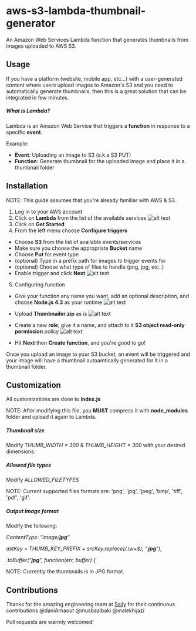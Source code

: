 # aws-s3-lambda-thumbnail-generator
An Amazon Web Services Lambda function that generates thumbnails from images uploaded to AWS S3.

## Usage
If you have a platform (website, mobile app, etc...) with a user-generated content where users upload images to Amazon's S3 and you need to automatically generate thumbnails, then this is a great solution that can be integrated in few minutes.

##### What is Lambda?
Lambda is an Amazon Web Service that triggers a **function** in response to a specific **event**. 

Example:
* **Event**: Uploading an image to S3 (a.k.a S3 PUT)
* **Function**: Generate thumbnail for the uploaded image and place it in a thumbnail folder

## Installation
NOTE: This guide assumes that you're already familiar with AWS & S3.

1. Log in to your AWS account
2. Click on **Lambda** from the list of the available services
![alt text](https://s3.amazonaws.com/sailybucket/open-source/aws-s3-lambda-thumbnail-generator/images/lambda.png "Lambda logo")
3. Click on **Get Started**
4. From the left menu choose **Configure triggers**
* Choose **S3** from the list of available events/services 
* Make sure you choose the appropriate **Bucket** name
* Choose **Put** for event type
* (optional) Type in a prefix path for images to trigger events for
* (optional) Choose what type of files to handle (png, jpg, etc..)
* Enable trigger and click **Next**
![alt text](https://s3.amazonaws.com/sailybucket/open-source/aws-s3-lambda-thumbnail-generator/images/configure-triggers.png "Configure triggers")


5. Configuring function
* Give your function any name you want, add an optional description, and choose **Node.js 4.3** as your runtime
![alt text](https://s3.amazonaws.com/sailybucket/open-source/aws-s3-lambda-thumbnail-generator/images/configure-function.png "Configure function")
 
* Upload **Thumbnailer.zip** as is
![alt text](https://s3.amazonaws.com/sailybucket/open-source/aws-s3-lambda-thumbnail-generator/images/function-code.png "Configure function") 

* Create a new **role**, give it a name, and attach to it **S3 object read-only permission** policy
![alt text](https://s3.amazonaws.com/sailybucket/open-source/aws-s3-lambda-thumbnail-generator/images/handler.png "Configure function") 

* Hit **Next** then **Create function**, and you're good to go!

Once you upload an image to your S3 bucket, an event will be triggered and your image will have a thumbnail autoamtically generated for it in a thumbnail folder.

## Customization
All customizations are done to **index.js**

NOTE: After modifying this file, you **MUST** compress it with **node_modules** folder and upload it again to Lambda.

##### Thumbnail size
Modify *THUMB_WIDTH = 300* & *THUMB_HEIGHT = 300* with your desired dimensions.

##### Allowed file types
Modify *ALLOWED_FILETYPES*

NOTE: Current supported files formats are: 'png', 'jpg', 'jpeg', 'bmp', 'tiff', 'pdf', 'gif'.

##### Output image format
Modify the following:

*ContentType: "image/**jpg**"*

*dstKey = THUMB_KEY_PREFIX + srcKey.replace(/\.\w+$/, ".**jpg**"),*

*.toBuffer("**jpg**", function(err, buffer) {*

NOTE: Currently the thumbnails is in JPG format.
## Contributions
Thanks for the amazing engineering team at [Saily](https://www.saily.co) for their continuous contributions @daniArnaout @musbaalbaki @malekhijazi

Pull requests are warmly welcomed!
